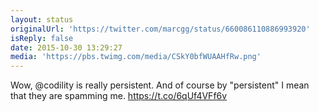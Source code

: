 ```yaml
---
layout: status
originalUrl: 'https://twitter.com/marcgg/status/660086110886993920'
isReply: false
date: 2015-10-30 13:29:27
media: 'https://pbs.twimg.com/media/CSkY0bfWUAAHfRw.png'
---
```


Wow, @codility is really persistent. And of course by "persistent" I mean that they are spamming me. https://t.co/6qUf4VFf6v

